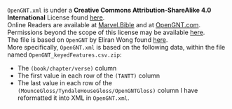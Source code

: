 `OpenGNT.xml` is under a **Creative Commons Attribution-ShareAlike 4.0 International** License found [here](https://creativecommons.org/licenses/by-sa/4.0/).  
Online Readers are available at [Marvel.Bible](https://Marvel.Bible) and at [OpenGNT.com](https://OpenGNT.com).  
Permissions beyond the scope of this license may be available [here](https://marvel.bible/contact/contactform.php).  
The file is based on `OpenGNT` by Eliran Wong found [here](https://github.com/eliranwong/OpenGNT).  
More specifically, `OpenGNT.xml` is based on the following data, within the file named `OpenGNT_keyedFeatures.csv.zip`:
* The `(book/chapter/verse)` column
* The first value in each row of the `(TANTT)` column
* The last value in each row of the `(MounceGloss/TyndaleHouseGloss/OpenGNTGloss)` column
I have reformatted it into XML in `OpenGNT.xml`.

